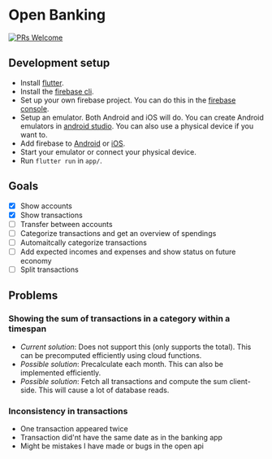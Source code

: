 # Open Banking
[![PRs Welcome](https://img.shields.io/badge/PRs-welcome-brightgreen.svg?style=flat-square)]() 

## Development setup
* Install [flutter](https://flutter.dev/docs/get-started/install).
* Install the [firebase cli](https://firebase.google.com/docs/cli).
* Set up your own firebase project. You can do this in the [firebase console](https://console.firebase.com).
* Setup an emulator. Both Android and iOS will do. You can create Android emulators in [android studio](https://developer.android.com/studio). You can also use a physical device if you want to.
* Add firebase to [Android](https://firebase.google.com/docs/android/setup) or [iOS](https://firebase.google.com/docs/ios/setup).
* Start your emulator or connect your physical device.
* Run `flutter run` in `app/`.

## Goals
* [x] Show accounts
* [x] Show transactions
* [ ] Transfer between accounts
* [ ] Categorize transactions and get an overview of spendings
* [ ] Automaitcally categorize transactions
* [ ] Add expected incomes and expenses and show status on future economy
* [ ] Split transactions

## Problems
### Showing the sum of transactions in a category within a timespan
* *Current solution*: Does not support this (only supports the total). This can be precomputed efficiently using cloud functions.
* *Possible solution*:  Precalculate each month. This can also be implemented efficiently.
* *Possible solution*: Fetch all transactions and compute the sum client-side. This will cause a lot of database reads.

### Inconsistency in transactions
* One transaction appeared twice
* Transaction did'nt have the same date as in the banking app
* Might be mistakes I have made or bugs in the open api
